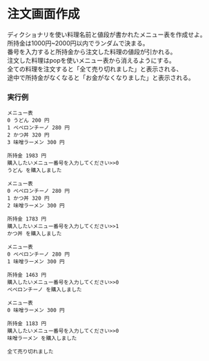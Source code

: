 # 注文画面作成
ディクショナリを使い料理名前と値段が書かれたメニュー表を作成せよ。  
所持金は1000円~2000円以内でランダムで決まる。  
番号を入力すると所持金から注文した料理の値段が引かれる。  
注文した料理はpopを使いメニュー表から消えるようにする。  
全ての料理を注文すると「全て売り切れました」と表示される、  
途中で所持金がなくなると「お金がなくなりました」と表示される。  

### 実行例

```
メニュー表
0 うどん 200 円
1 ペペロンチーノ 280 円
2 かつ丼 320 円
3 味噌ラーメン 300 円

所持金 1983 円
購入したいメニュー番号を入力してください>>0
うどん を購入しました

メニュー表
0 ペペロンチーノ 280 円
1 かつ丼 320 円
2 味噌ラーメン 300 円

所持金 1783 円
購入したいメニュー番号を入力してください>>1
かつ丼 を購入しました

メニュー表
0 ペペロンチーノ 280 円
1 味噌ラーメン 300 円

所持金 1463 円
購入したいメニュー番号を入力してください>>0
ペペロンチーノ を購入しました

メニュー表
0 味噌ラーメン 300 円

所持金 1183 円
購入したいメニュー番号を入力してください>>0
味噌ラーメン を購入しました

全て売り切れました
```
